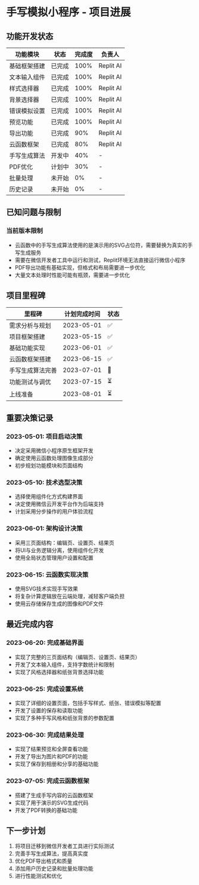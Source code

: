 # 手写模拟小程序 - 项目进展

## 功能开发状态

| 功能模块 | 状态 | 完成度 | 负责人 |
|---------|------|-------|-------|
| 基础框架搭建 | 已完成 | 100% | Replit AI |
| 文本输入组件 | 已完成 | 100% | Replit AI |
| 样式选择器 | 已完成 | 100% | Replit AI |
| 背景选择器 | 已完成 | 100% | Replit AI |
| 错误模拟设置 | 已完成 | 100% | Replit AI |
| 预览功能 | 已完成 | 100% | Replit AI |
| 导出功能 | 已完成 | 90% | Replit AI |
| 云函数框架 | 已完成 | 80% | Replit AI |
| 手写生成算法 | 开发中 | 40% | - |
| PDF优化 | 计划中 | 30% | - |
| 批量处理 | 未开始 | 0% | - |
| 历史记录 | 未开始 | 0% | - |

## 已知问题与限制

### 当前版本限制
- 云函数中的手写生成算法使用的是演示用的SVG占位符，需要替换为真实的手写生成服务
- 需要在微信开发者工具中运行和测试，Replit环境无法直接运行微信小程序
- PDF导出功能有基础实现，但格式和布局需要进一步优化
- 大量文本处理时性能可能有瓶颈，需要进一步优化

## 项目里程碑

| 里程碑 | 计划完成时间 | 状态 |
|--------|------------|----- |
| 需求分析与规划 | 2023-05-01 | ✅ |
| 项目框架搭建 | 2023-05-15 | ✅ |
| 基础功能实现 | 2023-06-01 | ✅ |
| 云函数框架搭建 | 2023-06-15 | ✅ |
| 手写生成算法完善 | 2023-07-01 | 🔄 |
| 功能测试与调优 | 2023-07-15 | ⏳ |
| 上线准备 | 2023-08-01 | ⏳ |

## 重要决策记录

### 2023-05-01: 项目启动决策
- 决定采用微信小程序原生框架开发
- 确定使用云函数处理图像生成部分
- 初步规划功能模块和页面结构

### 2023-05-10: 技术选型决策
- 选择使用组件化方式构建界面
- 决定使用微信云开发平台作为后端支持
- 计划采用分步操作的用户体验流程

### 2023-06-01: 架构设计决策
- 采用三页面结构：编辑页、设置页、结果页
- 将UI与业务逻辑分离，使用组件化开发
- 使用全局状态管理用户设置和配置

### 2023-06-15: 云函数实现决策
- 使用SVG技术实现手写效果
- 将复杂计算逻辑放在云端处理，减轻客户端负担
- 使用云存储保存生成的图像和PDF文件

## 最近完成内容

### 2023-06-20: 完成基础界面
- 实现了完整的三页面结构（编辑页、设置页、结果页）
- 开发了文本输入组件，支持字数统计和限制
- 实现了风格选择器和纸张背景选择功能

### 2023-06-25: 完成设置系统
- 实现了详细的设置页面，包括手写样式、纸张、错误模拟等配置
- 开发了设置的保存和读取功能
- 实现了多种手写风格和纸张背景的参数配置

### 2023-06-30: 完成结果处理
- 实现了结果预览和全屏查看功能
- 开发了导出为图片和PDF的功能
- 实现了保存到相册和分享的基础功能

### 2023-07-05: 完成云函数框架
- 搭建了生成手写内容的云函数框架
- 实现了用于演示的SVG生成代码
- 开发了PDF转换的基础功能

## 下一步计划

1. 将项目迁移到微信开发者工具进行实际测试
2. 完善手写生成算法，提高真实度
3. 优化PDF导出格式和质量
4. 添加用户历史记录和批量处理功能
5. 进行性能测试和优化